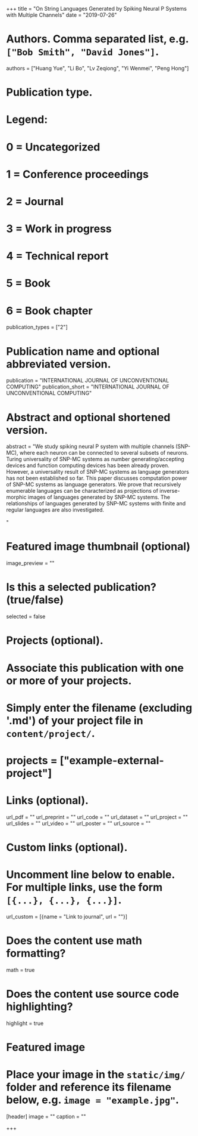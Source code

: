 +++
title = "On String Languages Generated by Spiking Neural P Systems with Multiple Channels"
date = "2019-07-26"

# Authors. Comma separated list, e.g. `["Bob Smith", "David Jones"]`.
authors = ["Huang Yue", "Li Bo", "Lv Zeqiong", "Yi Wenmei", "Peng Hong"]

# Publication type.
# Legend:
# 0 = Uncategorized
# 1 = Conference proceedings
# 2 = Journal
# 3 = Work in progress
# 4 = Technical report
# 5 = Book
# 6 = Book chapter
publication_types = ["2"]

# Publication name and optional abbreviated version.
publication = "INTERNATIONAL JOURNAL OF UNCONVENTIONAL COMPUTING"
publication_short = "INTERNATIONAL JOURNAL OF UNCONVENTIONAL COMPUTING"

# Abstract and optional shortened version.
abstract = "We study spiking neural P system with multiple channels (SNP-MC), where each neuron can be connected to several subsets of neurons. Turing universality of SNP-MC systems as number generating/accepting devices and function computing devices has been already proven. However, a universality result of SNP-MC systems as language generators has not been established so far. This paper discusses computation power of SNP-MC systems as language generators. We prove that recursively enumerable languages can be characterized as projections of inverse-morphic images of languages generated by SNP-MC systems. The relationships of languages generated by SNP-MC systems with finite and regular languages are also investigated.<br><br>"

# Featured image thumbnail (optional)
image_preview = ""

# Is this a selected publication? (true/false)
selected = false

# Projects (optional).
#   Associate this publication with one or more of your projects.
#   Simply enter the filename (excluding '.md') of your project file in `content/project/`.
# projects = ["example-external-project"]

# Links (optional).
url_pdf = ""
url_preprint = ""
url_code = ""
url_dataset = ""
url_project = ""
url_slides = ""
url_video = ""
url_poster = ""
url_source = ""

# Custom links (optional).
#   Uncomment line below to enable. For multiple links, use the form `[{...}, {...}, {...}]`.
url_custom = [{name = "Link to journal", url = ""}]



# Does the content use math formatting?
math = true

# Does the content use source code highlighting?
highlight = true

# Featured image
# Place your image in the `static/img/` folder and reference its filename below, e.g. `image = "example.jpg"`.
[header]
image = ""
caption = ""

+++

<!-- More detail can easily be written here using *Markdown* and $\rm \LaTeX$ math code. -->